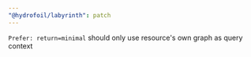 ```yaml
---
"@hydrofoil/labyrinth": patch
---
```


`Prefer: return=minimal` should only use resource's own graph as query context
